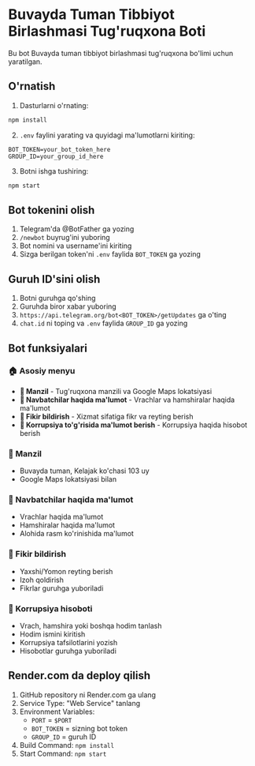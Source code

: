 # Buvayda Tuman Tibbiyot Birlashmasi Tug'ruqxona Boti

Bu bot Buvayda tuman tibbiyot birlashmasi tug'ruqxona bo'limi uchun yaratilgan.

## O'rnatish

1. Dasturlarni o'rnating:

```bash
npm install
```

2. `.env` faylini yarating va quyidagi ma'lumotlarni kiriting:

```
BOT_TOKEN=your_bot_token_here
GROUP_ID=your_group_id_here
```

3. Botni ishga tushiring:

```bash
npm start
```

## Bot tokenini olish

1. Telegram'da @BotFather ga yozing
2. `/newbot` buyrug'ini yuboring
3. Bot nomini va username'ini kiriting
4. Sizga berilgan token'ni `.env` faylida `BOT_TOKEN` ga yozing

## Guruh ID'sini olish

1. Botni guruhga qo'shing
2. Guruhda biror xabar yuboring
3. `https://api.telegram.org/bot<BOT_TOKEN>/getUpdates` ga o'ting
4. `chat.id` ni toping va `.env` faylida `GROUP_ID` ga yozing

## Bot funksiyalari

### 🏠 Asosiy menyu

- **📍 Manzil** - Tug'ruqxona manzili va Google Maps lokatsiyasi
- **👥 Navbatchilar haqida ma'lumot** - Vrachlar va hamshiralar haqida ma'lumot
- **💬 Fikir bildirish** - Xizmat sifatiga fikr va reyting berish
- **🚨 Korrupsiya to'g'risida ma'lumot berish** - Korrupsiya haqida hisobot berish

### 📍 Manzil

- Buvayda tuman, Kelajak ko'chasi 103 uy
- Google Maps lokatsiyasi bilan

### 👥 Navbatchilar haqida ma'lumot

- Vrachlar haqida ma'lumot
- Hamshiralar haqida ma'lumot
- Alohida rasm ko'rinishida ma'lumot

### 💬 Fikir bildirish

- Yaxshi/Yomon reyting berish
- Izoh qoldirish
- Fikrlar guruhga yuboriladi

### 🚨 Korrupsiya hisoboti

- Vrach, hamshira yoki boshqa hodim tanlash
- Hodim ismini kiritish
- Korrupsiya tafsilotlarini yozish
- Hisobotlar guruhga yuboriladi

## Render.com da deploy qilish

1. GitHub repository ni Render.com ga ulang
2. Service Type: "Web Service" tanlang
3. Environment Variables:
   - `PORT` = `$PORT`
   - `BOT_TOKEN` = sizning bot token
   - `GROUP_ID` = guruh ID
4. Build Command: `npm install`
5. Start Command: `npm start`
